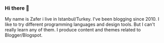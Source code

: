 ### Hi there 👋

My name is Zafer i live in Istanbul/Turkey. I've been blogging since 2010. I like to try different programming languages and design tools. But I can't really learn any of them. I produce content and themes related to Blogger/Blogspot.
<!--
**zaferzent/zaferzent** is a ✨ _special_ ✨ repository because its `README.md` (this file) appears on your GitHub profile.

Here are some ideas to get you started:

- 🔭 I’m currently working on ...
- 🌱 I’m currently learning ...
- 👯 I’m looking to collaborate on ...
- 🤔 I’m looking for help with ...
- 💬 Ask me about ...
- 📫 How to reach me: ...
- 😄 Pronouns: ...
- ⚡ Fun fact: ...
-->
